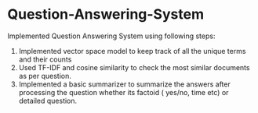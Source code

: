 # Question-Answering-System
Implemented Question Answering System using following steps: 
1. Implemented vector space model to keep track of all the unique terms and their counts 
2. Used TF-IDF and cosine similarity to check the most similar documents as per question. 
3. Implemented a basic summarizer to summarize the answers after processing the question whether its factoid ( yes/no, time etc) or detailed question.



